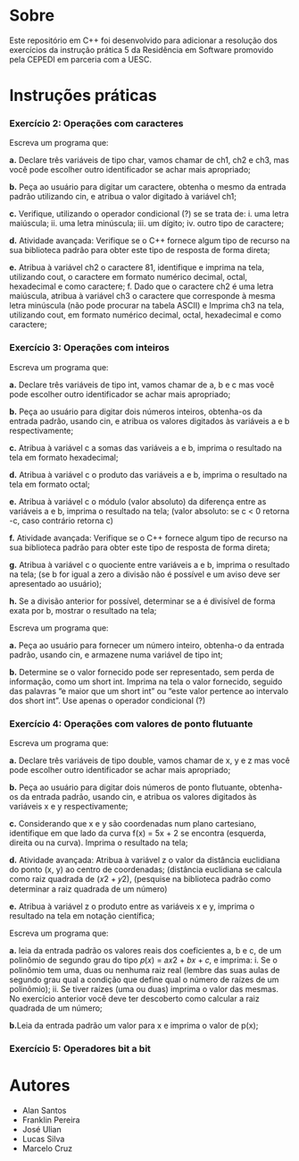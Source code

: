 # Sobre

<p>Este repositório em C++  foi desenvolvido para adicionar a resolução dos exercícios da instrução prática 5 da Residência em Software promovido pela CEPEDI em parceria com a UESC.</p>

# Instruções práticas
### Exercício 2: Operações com caracteres

<p>Escreva um programa que:

<p><b>a.</b> Declare três variáveis de tipo char, vamos chamar de ch1, ch2 e
ch3, mas você pode escolher outro identificador se achar mais
apropriado;<p>
<p><b>b.</b> Peça ao usuário para digitar um caractere, obtenha o mesmo da
entrada padrão utilizando cin, e atribua o valor digitado à variável
ch1;<p>

<p><b>c.</b>  Verifique, utilizando o operador condicional (?) se se trata de:
i. uma letra maiúscula;
ii. uma letra minúscula;
iii. um dígito;
iv. outro tipo de caractere;<p>

<p><b>d.</b>  Atividade avançada: Verifique se o C++ fornece algum tipo de recurso
na sua biblioteca padrão para obter este tipo de resposta de forma
direta;<p>

<p><b>e.</b>  Atribua à variável ch2 o caractere 81, identifique e imprima na tela,
utilizando cout, o caractere em formato numérico decimal, octal,
hexadecimal e como caractere;
f. Dado que o caractere ch2 é uma letra maiúscula, atribua à variável
ch3 o caractere que corresponde à mesma letra minúscula (não pode
procurar na tabela ASCII) e Imprima ch3 na tela, utilizando cout, em
formato numérico decimal, octal, hexadecimal e como caractere;</p>


### Exercício 3: Operações com inteiros

<p>Escreva um programa que:

<p><b>a.</b> Declare três variáveis de tipo int, vamos chamar de a, b e c mas
você pode escolher outro identificador se achar mais apropriado;<p>
<p><b>b.</b> Peça ao usuário para digitar dois números inteiros, obtenha-os da
entrada padrão, usando cin, e atribua os valores digitados às
variáveis a e b respectivamente;<p>

<p><b>c.</b> Atribua à variável c a somas das variáveis a e b, imprima o resultado
na tela em formato hexadecimal;<p>

<p><b>d.</b>  Atribua à variável c o produto das variáveis a e b, imprima o
resultado na tela em formato octal;<p>

<p><b>e.</b>  Atribua à variável c o módulo (valor absoluto) da diferença entre as
variáveis a e b, imprima o resultado na tela; (valor absoluto: se c < 0
retorna -c, caso contrário retorna c)</p>

<p><b>f.</b>  Atividade avançada: Verifique se o C++ fornece algum tipo de recurso
na sua biblioteca padrão para obter este tipo de resposta de forma
direta;</p>

<p><b>g.</b>  Atribua à variável c o quociente entre variáveis a e b, imprima o
resultado na tela; (se b for igual a zero a divisão não é possível e um
aviso deve ser apresentado ao usuário);</p>

<p><b>h.</b>  Se a divisão anterior for possível, determinar se a é divisível de forma
exata por b, mostrar o resultado na tela;</p>

<p>Escreva um programa que:
<p><b>a.</b> Peça ao usuário para fornecer um número inteiro, obtenha-o da
entrada padrão, usando cin, e armazene numa variável de tipo int;
<p><b>b.</b> Determine se o valor fornecido pode ser representado, sem perda de
informação, como um short int. Imprima na tela o valor
fornecido, seguido das palavras “e maior que um short int”
ou “este valor pertence ao intervalo dos short
int”. Use apenas o operador condicional (?)


### Exercício 4: Operações com valores de ponto flutuante

<p>Escreva um programa que:

<p><b>a.</b> Declare três variáveis de tipo double, vamos chamar de x, y e z
mas você pode escolher outro identificador se achar mais apropriado;<p>
<p><b>b.</b> Peça ao usuário para digitar dois números de ponto flutuante,
obtenha-os da entrada padrão, usando cin, e atribua os valores
digitados às variáveis x e y respectivamente;<p>

<p><b>c.</b> Considerando que x e y são coordenadas num plano cartesiano,
identifique em que lado da curva f(x) = 5x + 2 se encontra (esquerda,
direita ou na curva). Imprima o resultado na tela;<p>

<p><b>d.</b> Atividade avançada: Atribua à variável z o valor da distância
euclidiana do ponto (x, y) ao centro de coordenadas; (distância
euclidiana se calcula como raiz quadrada de (𝑥2 + 𝑦2), (pesquise na biblioteca padrão
como determinar a raiz quadrada de um número)<p>

<p><b>e.</b>  Atribua à variável z o produto entre as variáveis x e y, imprima o
resultado na tela em notação científica;</p>

<p>Escreva um programa que:
<p><b>a.</b> leia da entrada padrão os valores reais dos coeficientes a, b e c, de um
polinômio de segundo grau do tipo 𝑝(𝑥) = 𝑎𝑥2 + 𝑏𝑥 + 𝑐, e imprima: i. Se o polinômio tem uma, duas ou nenhuma raiz real (lembre
das suas aulas de segundo grau qual a condição que define
qual o número de raízes de um polinômio);
ii. Se tiver raízes (uma ou duas) imprima o valor das mesmas. No
exercício anterior você deve ter descoberto como calcular a
raiz quadrada de um número;
<p><b>b.</b>Leia da entrada padrão um valor para x e imprima o valor de p(x);

### Exercício 5: Operadores bit a bit

# Autores

- Alan Santos
- Franklin Pereira
- José Ulian
- Lucas Silva
- Marcelo Cruz
